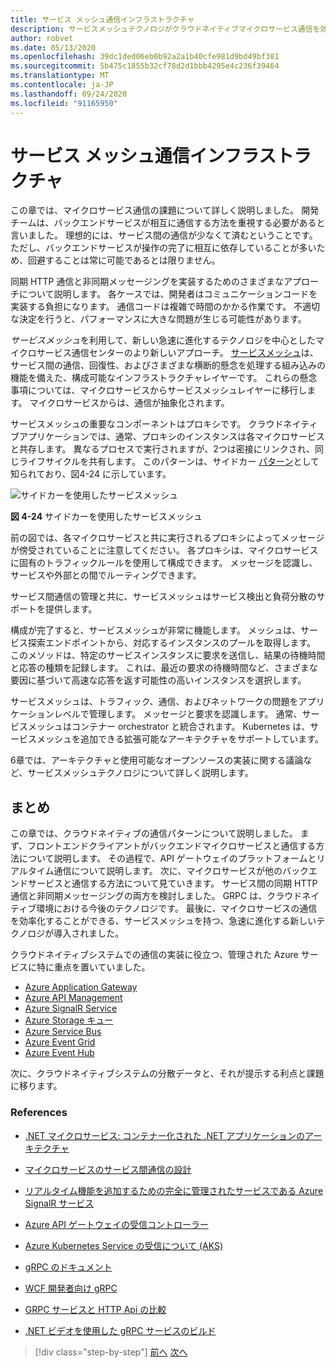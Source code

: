 ```yaml
---
title: サービス メッシュ通信インフラストラクチャ
description: サービスメッシュテクノロジがクラウドネイティブマイクロサービス通信を効率化するしくみについて説明します
author: robvet
ms.date: 05/13/2020
ms.openlocfilehash: 39dc1ded06eb0b92a2a1b40cfe981d9bd49bf381
ms.sourcegitcommit: 5b475c1855b32cf78d2d1bbb4295e4c236f39464
ms.translationtype: MT
ms.contentlocale: ja-JP
ms.lasthandoff: 09/24/2020
ms.locfileid: "91165950"
---
```

# <a name="service-mesh-communication-infrastructure"></a>サービス メッシュ通信インフラストラクチャ

この章では、マイクロサービス通信の課題について詳しく説明しました。 開発チームは、バックエンドサービスが相互に通信する方法を重視する必要があると言いました。 理想的には、サービス間の通信が少なくて済むということです。 ただし、バックエンドサービスが操作の完了に相互に依存していることが多いため、回避することは常に可能であるとは限りません。

同期 HTTP 通信と非同期メッセージングを実装するためのさまざまなアプローチについて説明します。 各ケースでは、開発者はコミュニケーションコードを実装する負担になります。 通信コードは複雑で時間のかかる作業です。 不適切な決定を行うと、パフォーマンスに大きな問題が生じる可能性があります。

*サービスメッシュ*を利用して、新しい急速に進化するテクノロジを中心としたマイクロサービス通信センターのより新しいアプローチ。 [サービスメッシュ](https://www.nginx.com/blog/what-is-a-service-mesh/)は、サービス間の通信、回復性、およびさまざまな横断的懸念を処理する組み込みの機能を備えた、構成可能なインフラストラクチャレイヤーです。 これらの懸念事項については、マイクロサービスからサービスメッシュレイヤーに移行します。 マイクロサービスからは、通信が抽象化されます。

サービスメッシュの重要なコンポーネントはプロキシです。 クラウドネイティブアプリケーションでは、通常、プロキシのインスタンスは各マイクロサービスと共存します。 異なるプロセスで実行されますが、2つは密接にリンクされ、同じライフサイクルを共有します。 このパターンは、サイドカー [パターン](/azure/architecture/patterns/sidecar)として知られており、図4-24 に示しています。

![サイドカーを使用したサービスメッシュ](./media/service-mesh-with-side-car.png)

**図 4-24** サイドカーを使用したサービスメッシュ

前の図では、各マイクロサービスと共に実行されるプロキシによってメッセージが傍受されていることに注意してください。 各プロキシは、マイクロサービスに固有のトラフィックルールを使用して構成できます。 メッセージを認識し、サービスや外部との間でルーティングできます。

サービス間通信の管理と共に、サービスメッシュはサービス検出と負荷分散のサポートを提供します。

構成が完了すると、サービスメッシュが非常に機能します。 メッシュは、サービス探索エンドポイントから、対応するインスタンスのプールを取得します。 このメソッドは、特定のサービスインスタンスに要求を送信し、結果の待機時間と応答の種類を記録します。 これは、最近の要求の待機時間など、さまざまな要因に基づいて高速な応答を返す可能性の高いインスタンスを選択します。

サービスメッシュは、トラフィック、通信、およびネットワークの問題をアプリケーションレベルで管理します。 メッセージと要求を認識します。 通常、サービスメッシュはコンテナー orchestrator と統合されます。 Kubernetes は、サービスメッシュを追加できる拡張可能なアーキテクチャをサポートしています。

6章では、アーキテクチャと使用可能なオープンソースの実装に関する議論など、サービスメッシュテクノロジについて詳しく説明します。

## <a name="summary"></a>まとめ

この章では、クラウドネイティブの通信パターンについて説明しました。 まず、フロントエンドクライアントがバックエンドマイクロサービスと通信する方法について説明します。 その過程で、API ゲートウェイのプラットフォームとリアルタイム通信について説明します。 次に、マイクロサービスが他のバックエンドサービスと通信する方法について見ていきます。 サービス間の同期 HTTP 通信と非同期メッセージングの両方を検討しました。 GRPC は、クラウドネイティブ環境における今後のテクノロジです。 最後に、マイクロサービスの通信を効率化することができる、サービスメッシュを持つ、急速に進化する新しいテクノロジが導入されました。

クラウドネイティブシステムでの通信の実装に役立つ、管理された Azure サービスに特に重点を置いていました。

- [Azure Application Gateway](/azure/application-gateway/overview)
- [Azure API Management](https://azure.microsoft.com/services/api-management/)
- [Azure SignalR Service](https://azure.microsoft.com/services/signalr-service/)
- [Azure Storage キュー](/azure/storage/queues/storage-queues-introduction)
- [Azure Service Bus](/azure/service-bus-messaging/service-bus-messaging-overview)
- [Azure Event Grid](/azure/event-grid/overview)
- [Azure Event Hub](https://azure.microsoft.com/services/event-hubs/)

次に、クラウドネイティブシステムの分散データと、それが提示する利点と課題に移ります。

### <a name="references"></a>References

- [.NET マイクロサービス: コンテナー化された .NET アプリケーションのアーキテクチャ](https://dotnet.microsoft.com/download/thank-you/microservices-architecture-ebook)

- [マイクロサービスのサービス間通信の設計](/azure/architecture/microservices/design/interservice-communication)

- [リアルタイム機能を追加するための完全に管理されたサービスである Azure SignalR サービス](https://azure.microsoft.com/blog/azure-signalr-service-a-fully-managed-service-to-add-real-time-functionality/)

- [Azure API ゲートウェイの受信コントローラー](https://azure.github.io/application-gateway-kubernetes-ingress/)

- [Azure Kubernetes Service の受信について (AKS)](https://vincentlauzon.com/2018/10/10/about-ingress-in-azure-kubernetes-service-aks/)

- [gRPC のドキュメント](https://grpc.io/docs/guides/)

- [WCF 開発者向け gRPC](../grpc-for-wcf-developers/index.md)

- [GRPC サービスと HTTP Api の比較](/aspnet/core/grpc/comparison?view=aspnetcore-3.0)

- [.NET ビデオを使用した gRPC サービスのビルド](https://channel9.msdn.com/Shows/The-Cloud-Native-Show/Building-Microservices-with-gRPC-and-NET)

>[!div class="step-by-step"]
>[前へ](grpc.md)
>[次へ](distributed-data.md)
